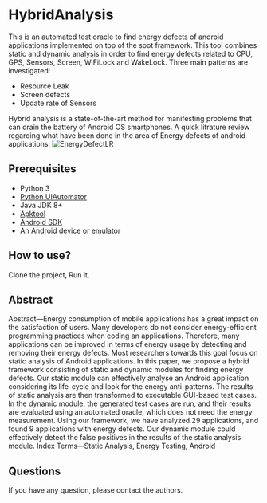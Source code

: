 # HybridAnalysis
This is an automated test oracle to find energy defects of android applications implemented on top of the soot framework.
This tool combines static and dynamic analysis in order to find energy defects related to CPU, GPS, Sensors, Screen, WiFiLock and WakeLock.
Three main patterns are investigated: 
- Resource Leak
- Screen defects
- Update rate of Sensors

Hybrid analysis is a state-of-the-art method for manifesting problems that can drain the battery of Android OS smartphones. 
A quick litrature review regarding what have been done in the area of Energy defects of android applications:
![EnergyDefectLR](https://user-images.githubusercontent.com/59416975/186904367-0db74f4b-3113-4af9-afba-f08eadba3bcd.png)

## Prerequisites
- Python 3
- [Python UIAutomator](https://github.com/openatx/uiautomator2)
- Java JDK 8+
- [Apktool](https://ibotpeaches.github.io/Apktool/)
- [Android SDK](https://developer.android.com/studio/#downloads)
- An Android device or emulator

## How to use?
Clone the project, Run it.

## Abstract
Abstract—Energy consumption of mobile applications has a
great impact on the satisfaction of users. Many developers do not
consider energy-efficient programming practices when coding an
applications. Therefore, many applications can be improved in
terms of energy usage by detecting and removing their energy
defects. Most researchers towards this goal focus on static analysis
of Android applications. In this paper, we propose a hybrid
framework consisting of static and dynamic modules for finding
energy defects. Our static module can effectively analyse an
Android application considering its life-cycle and look for the
energy anti-patterns. The results of static analysis are then
transformed to executable GUI-based test cases. In the dynamic
module, the generated test cases are run, and their results are
evaluated using an automated oracle, which does not need the
energy measurement. Using our framework, we have analyzed 29
applications, and found 9 applications with energy defects. Our
dynamic module could effectively detect the false positives in the
results of the static analysis module.
Index Terms—Static Analysis, Energy Testing, Android

## Questions
If you have any question, please contact the authors.
